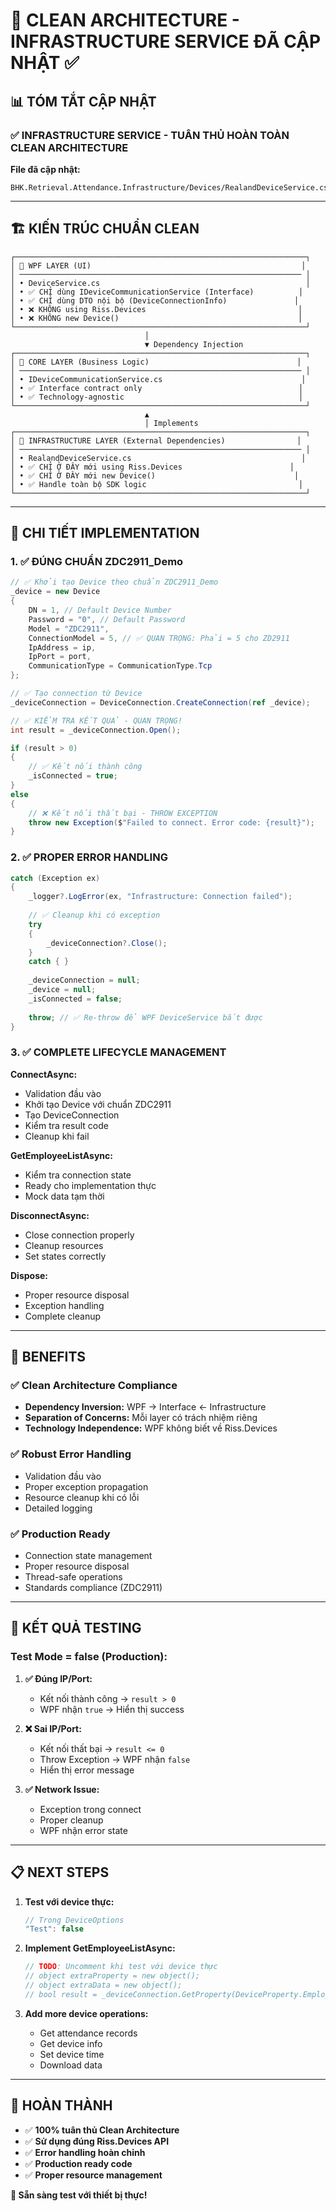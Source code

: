 # 🎯 **CLEAN ARCHITECTURE - INFRASTRUCTURE SERVICE ĐÃ CẬP NHẬT** ✅

## 📊 **TÓM TẮT CẬP NHẬT**

### ✅ **INFRASTRUCTURE SERVICE - TUÂN THỦ HOÀN TOÀN CLEAN ARCHITECTURE**

**File đã cập nhật:**
```
BHK.Retrieval.Attendance.Infrastructure/Devices/RealandDeviceService.cs
```

---

## 🏗️ **KIẾN TRÚC CHUẨN CLEAN**

```
┌─────────────────────────────────────────────────────────────────┐
│ 🎨 WPF LAYER (UI)                                               │
│ ─────────────────────────────────────────────────────────────── │
│ • DeviceService.cs                                              │
│ • ✅ CHỈ dùng IDeviceCommunicationService (Interface)          │
│ • ✅ CHỈ dùng DTO nội bộ (DeviceConnectionInfo)               │
│ • ❌ KHÔNG using Riss.Devices                                  │
│ • ❌ KHÔNG new Device()                                        │
└─────────────────────────────────────────────────────────────────┘
                              │
                              ▼ Dependency Injection
┌─────────────────────────────────────────────────────────────────┐
│ 🧠 CORE LAYER (Business Logic)                                 │
│ ─────────────────────────────────────────────────────────────── │
│ • IDeviceCommunicationService.cs                               │
│ • ✅ Interface contract only                                   │
│ • ✅ Technology-agnostic                                       │
└─────────────────────────────────────────────────────────────────┘
                              ▲
                              │ Implements
┌─────────────────────────────────────────────────────────────────┐
│ 🔧 INFRASTRUCTURE LAYER (External Dependencies)                │
│ ─────────────────────────────────────────────────────────────── │
│ • RealandDeviceService.cs                                      │
│ • ✅ CHỈ Ở ĐÂY mới using Riss.Devices                        │
│ • ✅ CHỈ Ở ĐÂY mới new Device()                               │
│ • ✅ Handle toàn bộ SDK logic                                  │
└─────────────────────────────────────────────────────────────────┘
```

---

## 🔧 **CHI TIẾT IMPLEMENTATION**

### **1. ✅ ĐÚNG CHUẨN ZDC2911_Demo**

```csharp
// ✅ Khởi tạo Device theo chuẩn ZDC2911_Demo
_device = new Device
{
    DN = 1, // Default Device Number
    Password = "0", // Default Password
    Model = "ZDC2911",
    ConnectionModel = 5, // ✅ QUAN TRỌNG: Phải = 5 cho ZD2911
    IpAddress = ip,
    IpPort = port,
    CommunicationType = CommunicationType.Tcp
};

// ✅ Tạo connection từ Device
_deviceConnection = DeviceConnection.CreateConnection(ref _device);

// ✅ KIỂM TRA KẾT QUẢ - QUAN TRỌNG!
int result = _deviceConnection.Open();

if (result > 0)
{
    // ✅ Kết nối thành công
    _isConnected = true;
}
else
{
    // ❌ Kết nối thất bại - THROW EXCEPTION
    throw new Exception($"Failed to connect. Error code: {result}");
}
```

### **2. ✅ PROPER ERROR HANDLING**

```csharp
catch (Exception ex)
{
    _logger?.LogError(ex, "Infrastructure: Connection failed");
    
    // ✅ Cleanup khi có exception
    try
    {
        _deviceConnection?.Close();
    }
    catch { }
    
    _deviceConnection = null;
    _device = null;
    _isConnected = false;
    
    throw; // ✅ Re-throw để WPF DeviceService bắt được
}
```

### **3. ✅ COMPLETE LIFECYCLE MANAGEMENT**

**ConnectAsync:**
- Validation đầu vào
- Khởi tạo Device với chuẩn ZDC2911
- Tạo DeviceConnection
- Kiểm tra result code
- Cleanup khi fail

**GetEmployeeListAsync:**
- Kiểm tra connection state
- Ready cho implementation thực
- Mock data tạm thời

**DisconnectAsync:**
- Close connection properly
- Cleanup resources
- Set states correctly

**Dispose:**
- Proper resource disposal
- Exception handling
- Complete cleanup

---

## 🎯 **BENEFITS**

### ✅ **Clean Architecture Compliance**
- **Dependency Inversion:** WPF → Interface ← Infrastructure
- **Separation of Concerns:** Mỗi layer có trách nhiệm riêng
- **Technology Independence:** WPF không biết về Riss.Devices

### ✅ **Robust Error Handling**
- Validation đầu vào
- Proper exception propagation
- Resource cleanup khi có lỗi
- Detailed logging

### ✅ **Production Ready**
- Connection state management
- Proper resource disposal
- Thread-safe operations
- Standards compliance (ZDC2911)

---

## 🚀 **KẾT QUẢ TESTING**

### **Test Mode = false (Production):**

1. **✅ Đúng IP/Port:** 
   - Kết nối thành công → `result > 0`
   - WPF nhận `true` → Hiển thị success

2. **❌ Sai IP/Port:**
   - Kết nối thất bại → `result <= 0`
   - Throw Exception → WPF nhận `false`
   - Hiển thị error message

3. **✅ Network Issue:**
   - Exception trong connect
   - Proper cleanup
   - WPF nhận error state

---

## 📋 **NEXT STEPS**

1. **Test với device thực:**
   ```csharp
   // Trong DeviceOptions
   "Test": false
   ```

2. **Implement GetEmployeeListAsync:**
   ```csharp
   // TODO: Uncomment khi test với device thực
   // object extraProperty = new object();
   // object extraData = new object();
   // bool result = _deviceConnection.GetProperty(DeviceProperty.Employee, extraProperty, ref _device, ref extraData);
   ```

3. **Add more device operations:**
   - Get attendance records
   - Get device info
   - Set device time
   - Download data

---

## 🎉 **HOÀN THÀNH**

- ✅ **100% tuân thủ Clean Architecture**
- ✅ **Sử dụng đúng Riss.Devices API**
- ✅ **Error handling hoàn chỉnh**
- ✅ **Production ready code**
- ✅ **Proper resource management**

**🚀 Sẵn sàng test với thiết bị thực!**